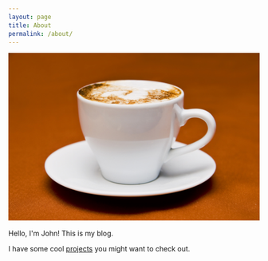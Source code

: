 ```yaml
---
layout: page
title: About
permalink: /about/
---
```


![Coffee Cup](/images/coffee.jpg)

Hello, I'm John! This is my blog.

I have some cool [projects](/projects) you might want to check out.
